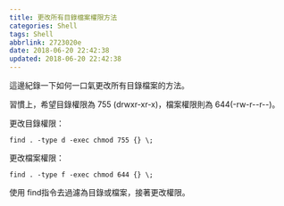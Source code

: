 ```yaml
---
title: 更改所有目錄檔案權限方法
categories: Shell
tags: Shell
abbrlink: 2723020e
date: 2018-06-20 22:42:38
updated: 2018-06-20 22:42:38
---
```



這邊紀錄一下如何一口氣更改所有目錄檔案的方法。

習慣上，希望目錄權限為 755 (drwxr-xr-x)，檔案權限則為 644(-rw-r--r--)。

更改目錄權限：

    find . -type d -exec chmod 755 {} \;

更改檔案權限：

    find . -type f -exec chmod 644 {} \;

使用 find指令去過濾為目錄或檔案，接著更改權限。
